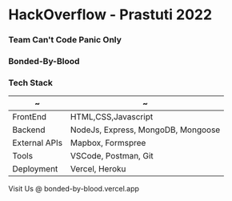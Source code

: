 # HackOverflow - Prastuti 2022 
### Team Can't Code Panic Only
### Bonded-By-Blood

### Tech Stack 
~ | ~
--- | ---
FrontEnd | HTML,CSS,Javascript 
Backend | NodeJs, Express, MongoDB, Mongoose
External APIs | Mapbox, Formspree
Tools | VSCode, Postman, Git
Deployment | Vercel, Heroku

Visit Us @ bonded-by-blood.vercel.app
